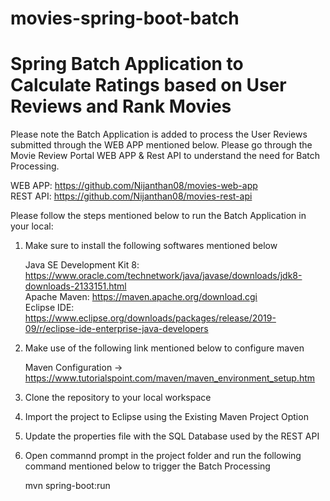 # movies-spring-boot-batch

# Spring Batch Application to Calculate Ratings based on User Reviews and Rank Movies

Please note the Batch Application is added to process the User Reviews submitted through the WEB APP mentioned below. Please go through the Movie Review Portal WEB APP & Rest API to understand the need for Batch Processing.

WEB APP: https://github.com/Nijanthan08/movies-web-app <br/>
REST API: https://github.com/Nijanthan08/movies-rest-api

Please follow the steps mentioned below to run the Batch Application in your local:

1. Make sure to install the following softwares mentioned below 

    Java SE Development Kit 8: https://www.oracle.com/technetwork/java/javase/downloads/jdk8-downloads-2133151.html <br/>
    Apache Maven: https://maven.apache.org/download.cgi <br/>
    Eclipse IDE: https://www.eclipse.org/downloads/packages/release/2019-09/r/eclipse-ide-enterprise-java-developers
   
2. Make use of the following link mentioned below to configure maven

    Maven Configuration -> https://www.tutorialspoint.com/maven/maven_environment_setup.htm
    
3. Clone the repository to your local workspace

4. Import the project to Eclipse using the Existing Maven Project Option

5. Update the properties file with the SQL Database used by the REST API

6. Open commannd prompt in the project folder and run the following command mentioned below to trigger the Batch Processing

      mvn spring-boot:run
